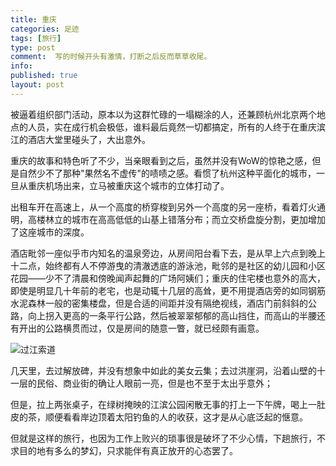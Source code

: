 ```yaml
---
title: 重庆
categories: 足迹
tags: [旅行]
type: post
comment:  写的时候开头有激情，打断之后反而草草收尾。
info:
published: true
layout: post
---
```



被逼着组织部门活动，原本以为这群忙碌的一塌糊涂的人，还兼顾杭州北京两个地点的人员，实在成行机会极低，谁料最后竟然一切都搞定，所有的人终于在重庆滨江的酒店大堂里碰头了，大出意外。

重庆的故事和特色听了不少，当亲眼看到之后，虽然并没有WoW的惊艳之感，但是自然少不了那种"果然名不虚传"的啧啧之感。看惯了杭州这种平面化的城市，一旦从重庆机场出来，立马被重庆这个城市的立体打动了。

出租车开在高速上，从一个高度的桥穿梭到另外一个高度的另一座桥，看着灯火通明，高楼林立的城市在高高低低的山基上错落分布；而立交桥盘旋分割，更加增加了这座城市的深度。

酒店毗邻一座似乎市内知名的温泉旁边，从房间阳台看下去，是从早上六点到晚上十二点，始终都有人不停游曳的清澈透底的游泳池，毗邻的是社区的幼儿园和小区花园——少不了清晨和傍晚闻声起舞的广场阿姨们；重庆的住宅楼也意外的高大，即使是明显几十年前的老宅，也是动辄十几层的高耸，更不用提酒店旁的如同钢筋水泥森林一般的密集楼盘，但是合适的间距并没有隔绝视线，酒店门前斜斜的公路，向上拐入更高的一条平行公路，然后被翠翠郁郁的高山挡住，而高山的半腰还有开出的公路横贯而过，仅是房间的随意一瞥，就已经颇有画意。

![过江索道](http://image.vsco.co/1/544b63f8332bf1057790/54785a4109561576758b461c/480x320/3f49560a-3a8c-4256-972a-2a2efd5e9c5c.jpg)

几天里，去过解放碑，并没有想象中如此的美女云集；去过洪崖洞，沿着山壁的十一层的民俗、商业街的确让人眼前一亮，但是也不至于太出乎意外；

但是，拉上两张桌子，在绿树掩映的江滨公园闲散无事的打上一下午牌，喝上一肚皮的茶，顺便看看岸边顶着太阳钓鱼的人的收获，这才是从心底泛起的惬意。

但就是这样的旅行，也因为工作上败兴的琐事很是破坏了不少心情，下趟旅行，不求目的地有多么的梦幻，只求能伴有真正放开的心态罢了。
